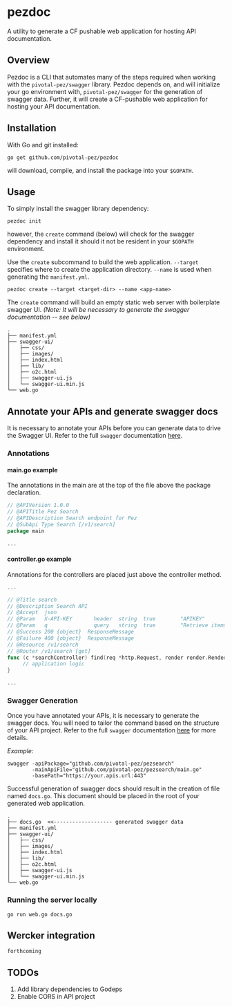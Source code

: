 # pezdoc

A utility to generate a CF pushable web application for hosting API documentation.

## Overview
Pezdoc is a CLI that automates many of the steps required when working with the `pivotal-pez/swagger` library.  Pezdoc depends on, and will initialize your go environment with, `pivotal-pez/swagger` for the generation of swagger data.  Further, it will create a CF-pushable web application for hosting your API documentation.

## Installation
With Go and git installed:

``` shell
go get github.com/pivotal-pez/pezdoc
```
will download, compile, and install the package into your `$GOPATH`.

## Usage
To simply install the swagger library dependency:

``` shell
pezdoc init
```

however, the `create` command (below) will check for the swagger dependency and install it should it not be resident in your `$GOPATH` environment.

Use the `create` subcommand to build the web application.  `--target` specifies where to create the application directory.  `--name` is used when generating the `manifest.yml`.  

``` shell
pezdoc create --target <target-dir> --name <app-name>
```

The `create` command will build an empty static web server with boilerplate swagger UI.  *(Note: It will be necessary to generate the swagger documentation -- see below)*

```
.
├── manifest.yml
├── swagger-ui/
│   ├── css/
│   ├── images/
│   ├── index.html
│   ├── lib/
│   ├── o2c.html
│   ├── swagger-ui.js
│   └── swagger-ui.min.js
└── web.go
```

## Annotate your APIs and generate swagger docs
It is necessary to annotate your APIs before you can generate data to drive the Swagger UI.  Refer to the full `swagger` documentation [here](http://github.com/pivotal-pez/swagger).

### Annotations

#### main.go example
The annotations in the main are at the top of the file above the package declaration.
``` go
// @APIVersion 1.0.0
// @APITitle Pez Search
// @APIDescription Search endpoint for Pez
// @SubApi Type Search [/v1/search]
package main

...
```
#### controller.go example
Annotations for the controllers are placed just above the controller method.
``` go
...

// @Title search
// @Description Search API
// @Accept  json
// @Param   X-API-KEY       header  string  true        "APIKEY"
// @Param   q               query   string  true        "Retrieve items matching search terms"
// @Success 200 {object}  ResponseMessage
// @Failure 400 {object}  ResponseMessage
// @Resource /v1/search
// @Router /v1/search [get]
func (c *searchController) find(req *http.Request, render render.Render) {
     // application logic
}

...

```

### Swagger Generation
Once you have annotated your APIs, it is necessary to generate the swagger docs.  You will need to tailor the command based on the structure of your API project. Refer to the full `swagger` documentation [here](http://github.com/pivotal-pez/swagger) for more details.

*Example:*
``` shell
swagger -apiPackage="github.com/pivotal-pez/pezsearch"
        -mainApiFile="github.com/pivotal-pez/pezsearch/main.go"
        -basePath="https://your.apis.url:443"
```

Successful generation of swagger docs should result in the creation of file named `docs.go`.  This document should be placed in the root of your generated web application.

```
.
├── docs.go  <<------------------- generated swagger data
├── manifest.yml
├── swagger-ui/
│   ├── css/
│   ├── images/
│   ├── index.html
│   ├── lib/
│   ├── o2c.html
│   ├── swagger-ui.js
│   └── swagger-ui.min.js
└── web.go
```
### Running the server locally
``` shell
go run web.go docs.go
```

## Wercker integration
`forthcoming`

## TODOs
1. Add library dependencies to Godeps
1. Enable CORS in API project